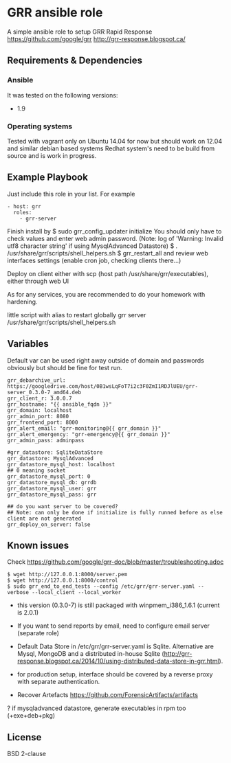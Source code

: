 # GRR ansible role

A simple ansible role to setup GRR Rapid Response
https://github.com/google/grr
http://grr-response.blogspot.ca/

## Requirements & Dependencies

### Ansible
It was tested on the following versions:
 * 1.9

### Operating systems

Tested with vagrant only on Ubuntu 14.04 for now but should work on 12.04 and similar debian based systems
Redhat system's need to be build from source and is work in progress.

## Example Playbook

Just include this role in your list.
For example

```
- host: grr
  roles:
    - grr-server
```

Finish install by
$ sudo grr_config_updater initialize
You should only have to check values and enter web admin password.
(Note: log of 'Warning: Invalid utf8 character string' if using MysqlAdvanced Datastore)
$ . /usr/share/grr/scripts/shell_helpers.sh
$ grr_restart_all
and review web interfaces settings (enable cron job, checking clients there...)

Deploy on client either with scp (host path /usr/share/grr/executables), either through web UI

As for any services, you are recommended to do your homework with hardening.

little script with alias to restart globally grr server
/usr/share/grr/scripts/shell_helpers.sh

## Variables

Default var can be used right away outside of domain and passwords 
obviously but should be fine for test run.

```
grr_debarchive_url: https://googledrive.com/host/0B1wsLqFoT7i2c3F0ZmI1RDJlUEU/grr-server_0.3.0-7_amd64.deb
grr_client_r: 3.0.0.7
grr_hostname: "{{ ansible_fqdn }}"
grr_domain: localhost
grr_admin_port: 8080
grr_frontend_port: 8000
grr_alert_email: "grr-monitoring@{{ grr_domain }}"
grr_alert_emergency: "grr-emergency@{{ grr_domain }}"
grr_admin_pass: adminpass

#grr_datastore: SqliteDataStore
grr_datastore: MysqlAdvanced
grr_datastore_mysql_host: localhost
## 0 meaning socket
grr_datastore_mysql_port: 0
grr_datastore_mysql_db: grrdb
grr_datastore_mysql_user: grr
grr_datastore_mysql_pass: grr

## do you want server to be covered?
## Note: can only be done if initialize is fully runned before as else client are not generated
grr_deploy_on_server: false
```

## Known issues

Check
https://github.com/google/grr-doc/blob/master/troubleshooting.adoc
```
$ wget http://127.0.0.1:8000/server.pem
$ wget http://127.0.0.1:8000/control
$ sudo grr_end_to_end_tests --config /etc/grr/grr-server.yaml --verbose --local_client --local_worker
```

* this version (0.3.0-7) is still packaged with winpmem_i386_1.6.1 (current is 2.0.1)

* If you want to send reports by email, need to configure email server (separate role)

* Default Data Store in /etc/grr/grr-server.yaml is Sqlite. Alternative are Mysql, MongoDB and a distributed in-house Sqlite (http://grr-response.blogspot.ca/2014/10/using-distributed-data-store-in-grr.html).

* for production setup, interface should be covered by a reverse proxy with separate authentication.

* Recover Artefacts
https://github.com/ForensicArtifacts/artifacts

? if mysqladvanced datastore, generate executables in rpm too (+exe+deb+pkg)

## License

BSD 2-clause


